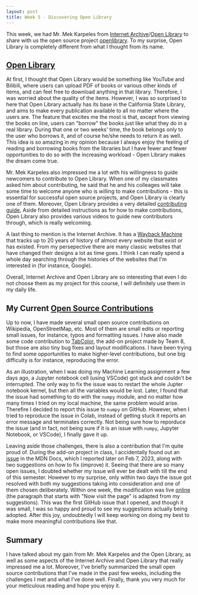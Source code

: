 ```yaml
---
layout: post
title: Week 5 - Discovering Open Library
---
```


This week, we had Mr. Mek Karpeles from [Internet Archive](https://archive.org/)/[Open Library](https://openlibrary.org/) to share with us the open source project [openlibrary](https://github.com/internetarchive/openlibrary). To my surprise, Open Library is completely different from what I thought from its name.

<!--more-->

## [Open Library](https://openlibrary.org/)

At first, I thought that Open Library would be something like YouTube and Bilibili, where users can upload PDF of books or various other kinds of items, and can feel free to download anything in that library. Therefore, I was worried about the quality of the items. However, I was so surprised to here that Open Library actually has its base in the California State Library, and aims to make every publication available to all no matter where the users are. The feature that excites me the most is that, except from viewing the books on line, users can "borrow" the books just like what they do in a real library. During that one or two weeks' time, the book belongs only to the user who borrows it, and of course he/she needs to return it as well. This idea is so amazing in my opinion because I always enjoy the feeling of reading and borrowing books from the libraries but I have fewer and fewer opportunities to do so with the increasing workload - Open Library makes the dream come true.

Mr. Mek Karpeles also impressed me a lot with his willingness to guide newcomers to contribute to Open Library. When one of my classmates asked him about contributing, he said that he and his colleages will take some time to welcome anyone who is willing to make contributions - this is essential for successful open source projects, and Open Library is clearly one of them. Moreover, Open Library provides a very detailed [contributing guide](https://github.com/internetarchive/openlibrary/blob/master/CONTRIBUTING.md), Aside from detailed instructions as for how to make contributions, Open Library also provides various videos to guide new contributors through, which is really welcoming.

A last thing to mention is the Internet Archive. It has a [Wayback Machine](https://web.archive.org/) that tracks up to 20 years of history of almost every website that exist or has existed. From my persepective there are many classic websites that have changed their designs a lot as time goes. I think I can really spend a whole day searching through the histories of the websites that I'm interested in (for instance, Google).

Overall, Internet Archive and Open Library are so interesting that even I do not choose them as my project for this course, I will definitely use them in my daily life.

## My Current [Open Source Contributions](https://ossd-s23.github.io/Charlie-XIAO-weekly/contributions/)

Up to now, I have made several small open source contributions on Wikipedia, OpenStreetMap, etc. Most of them are small edits or reporting small issues, for instance, typos and formatting issues. I have also made some code contribution to [TabColor](https://github.com/ossd-s23/TabColor/pull/9), the add-on project made by Team 8, but those are also tiny bug fixes and layout modifications. I have been trying to find some opportunities to make higher-level contributions, but one big difficulty is for instance, reproducing the error.

As an illustration, when I was doing my Machine Learning assignment a few days ago, a Jupyter notebook cell (using VSCode) got stuck and couldn't be interrupted. The only way to fix the issue was to restart the whole Jupter notebook kernel, but then all the variables would be lost. Later, I found that the issue had something to do with the `numpy` module, and no matter how many times I tried on my local machine, the same problem would arise. Therefire I decided to report this issue to `numpy` on GitHub. However, when I tried to reproduce the issue in Colab, instead of getting stuck it reports an error message and terminates correctly. Not being sure how to reporduce the issue (and in fact, not being sure if it is an issue with `numpy`, Jupyter Notebook, or VSCode), I finally gave it up.

Leaving aside those challenges, there is also a contribution that I'm quite proud of. During the add-on project in class, I accidentally found out an [issue](https://github.com/mdn/content/issues/24248) in the MDN Docs, which I reported later on Feb 7, 2023, along with two suggestions on how to fix (improve) it. Seeing that there are so many open issues, I doubted whether my issue will ever be dealt with till the end of this semester. However to my surprise, only within two days the issue got resolved with both my suggestions taking into consideration and one of them chosen deliberately. Within one week, the modification was live [online](https://developer.mozilla.org/en-US/docs/Mozilla/Add-ons/WebExtensions/Your_first_WebExtension#testing) (the paragraph that starts with "Now visit the page" is adapted from my suggestions). This was the first GitHub issue that I opened, and though it was small, I was so happy and proud to see my suggestions actually being adopted. After this joy, undoubtedly I will keep working on doing my best to make more meaningful contributions like that.

## Summary

I have talked about my gain from Mr. Mek Karpeles and the Open Library, as well as some aspects of the Internet Archive and Open Library that really impressed me a lot. Moreover, I've briefly summarized the small open source contributions that I've made in the past few weeks, including the challenges I met and what I've done well. Finally, thank you very much for your meticulous reading and hope you enjoy it.
